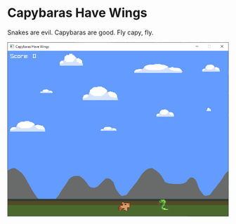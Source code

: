 # Capybaras Have Wings

Snakes are evil. Capybaras are good. Fly capy, fly.

![Capy](./assets/screenshot.png)

